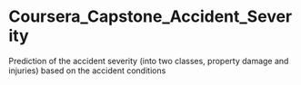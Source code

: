# Coursera_Capstone_Accident_Severity

Prediction of the accident severity (into two classes, property damage and injuries) based on the accident conditions
